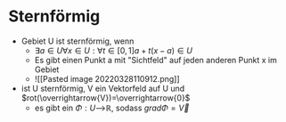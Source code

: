 # Sternförmig
+ Gebiet U ist sternförmig, wenn
	+ $∃a∈U∀x∈U: ∀t∈[0,1] a+t(x-a)∈U$
	+ Es gibt einen Punkt a mit "Sichtfeld" auf jeden anderen Punkt x im Gebiet
	+ ![[Pasted image 20220328110912.png]]
+ ist U sternförmig, V ein Vektorfeld auf U und $rot(\overrightarrow{V})=\overrightarrow{0}$
	+ es gibt ein $Φ: U$-->$ℝ$, sodass $gradΦ=\overrightarrow{V}$